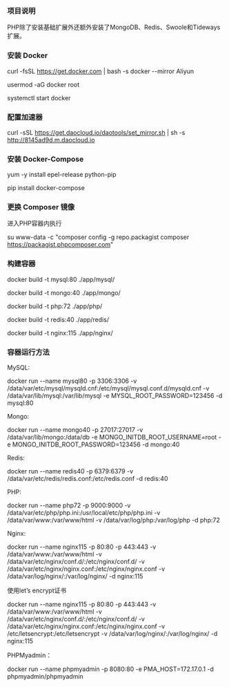 ### 项目说明

PHP除了安装基础扩展外还额外安装了MongoDB、Redis、Swoole和Tideways扩展。

### 安装 Docker

curl -fsSL https://get.docker.com | bash -s docker --mirror Aliyun

usermod -aG docker  root

systemctl start docker

### 配置加速器

curl -sSL https://get.daocloud.io/daotools/set_mirror.sh | sh -s http://8145ad9d.m.daocloud.io

### 安装 Docker-Compose

yum -y install epel-release python-pip

pip install docker-compose

### 更换 Composer 镜像

进入PHP容器内执行

su www-data -c "composer config -g repo.packagist composer https://packagist.phpcomposer.com"

### 构建容器

docker build -t mysql:80 ./app/mysql/

docker build -t mongo:40 ./app/mongo/

docker build -t php:72 ./app/php/

docker build -t redis:40 ./app/redis/

docker build -t nginx:115 ./app/nginx/

### 容器运行方法

MySQL:

docker run --name mysql80 -p 3306:3306 -v /data/var/etc/mysql/mysqld.cnf:/etc/mysql/mysql.conf.d/mysqld.cnf -v /data/var/lib/mysql:/var/lib/mysql -e MYSQL_ROOT_PASSWORD=123456 -d mysql:80

Mongo:

docker run --name mongo40 -p 27017:27017 -v /data/var/lib/mongo:/data/db -e MONGO_INITDB_ROOT_USERNAME=root -e MONGO_INITDB_ROOT_PASSWORD=123456 -d mongo:40

Redis:

docker run --name redis40 -p 6379:6379 -v /data/var/etc/redis/redis.conf:/etc/redis.conf -d redis:40

PHP:

docker run --name php72 -p 9000:9000 -v /data/var/etc/php/php.ini:/usr/local/etc/php/php.ini -v /data/var/www:/var/www/html -v /data/var/log/php:/var/log/php -d php:72

Nginx:

docker run --name nginx115 -p 80:80 -p 443:443 -v /data/var/www:/var/www/html -v /data/var/etc/nginx/conf.d/:/etc/nginx/conf.d/ -v /data/var/etc/nginx/nginx.conf:/etc/nginx/nginx.conf -v /data/var/log/nginx/:/var/log/nginx/ -d nginx:115

使用let’s encrypt证书

docker run --name nginx115 -p 80:80 -p 443:443 -v /data/var/www:/var/www/html -v /data/var/etc/nginx/conf.d/:/etc/nginx/conf.d/ -v /data/var/etc/nginx/nginx.conf:/etc/nginx/nginx.conf -v /etc/letsencrypt:/etc/letsencrypt -v /data/var/log/nginx/:/var/log/nginx/ -d nginx:115

PHPMyadmin：

docker run --name phpmyadmin -p 8080:80 -e PMA_HOST=172.17.0.1 -d phpmyadmin/phpmyadmin
